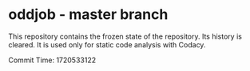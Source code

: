 # oddjob - master branch

This repository contains the frozen state of the repository.
Its history is cleared. It is used only for static code
analysis with Codacy.

Commit Time: 1720533122
